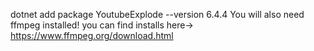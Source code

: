 dotnet add package YoutubeExplode --version 6.4.4
You will also need ffmpeg installed! you can find installs here-> https://www.ffmpeg.org/download.html